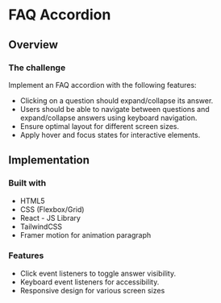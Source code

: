 # FAQ Accordion

## Overview

### The challenge

Implement an FAQ accordion with the following features:

- Clicking on a question should expand/collapse its answer.
- Users should be able to navigate between questions and expand/collapse answers using keyboard navigation.
- Ensure optimal layout for different screen sizes.
- Apply hover and focus states for interactive elements.

## Implementation

### Built with

- HTML5
- CSS (Flexbox/Grid)
- React - JS Library
- TailwindCSS 
- Framer motion for animation paragraph

### Features

- Click event listeners to toggle answer visibility.
- Keyboard event listeners for accessibility.
- Responsive design for various screen sizes
